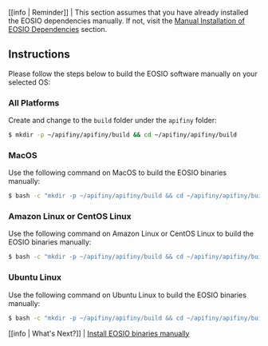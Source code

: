 
[[info | Reminder]]
| This section assumes that you have already installed the EOSIO dependencies manually. If not, visit the [Manual Installation of EOSIO Dependencies](00_apifiny-dependencies/index.md#manual-installation-of-dependencies) section.

## Instructions

Please follow the steps below to build the EOSIO software manually on your selected OS:

### All Platforms

Create and change to the `build` folder under the `apifiny` folder:

```sh
$ mkdir -p ~/apifiny/apifiny/build && cd ~/apifiny/apifiny/build
```

### MacOS

Use the following command on MacOS to build the EOSIO binaries manually:

```sh
$ bash -c "mkdir -p ~/apifiny/apifiny/build && cd ~/apifiny/apifiny/build && cmake -DCMAKE_BUILD_TYPE='Release' -DBUILD_MONGO_DB_PLUGIN=true -DCMAKE_TOOLCHAIN_FILE=~/apifiny/apifiny/.cicd/helpers/clang.make .. && make -j$(getconf _NPROCESSORS_ONLN)"
```

### Amazon Linux or CentOS Linux

Use the following command on Amazon Linux or CentOS Linux to build the EOSIO binaries manually:

```sh
$ bash -c "mkdir -p ~/apifiny/apifiny/build && cd ~/apifiny/apifiny/build && export PATH=/usr/lib64/ccache:\$PATH && cmake -DCMAKE_BUILD_TYPE='Release' -DBUILD_MONGO_DB_PLUGIN=true -DCMAKE_TOOLCHAIN_FILE=~/apifiny/apifiny/.cicd/helpers/clang.make -DCMAKE_CXX_COMPILER_LAUNCHER=ccache .. && make -j$(nproc)"
```

### Ubuntu Linux

Use the following command on Ubuntu Linux to build the EOSIO binaries manually:

```sh
$ bash -c "mkdir -p ~/apifiny/apifiny/build && cd ~/apifiny/apifiny/build && export PATH=/usr/lib/ccache:\${PATH} && cmake -DCMAKE_BUILD_TYPE='Release' -DBUILD_MONGO_DB_PLUGIN=true -DCMAKE_TOOLCHAIN_FILE=~/apifiny/apifiny/.cicd/helpers/clang.make -DCMAKE_CXX_COMPILER_LAUNCHER=ccache .. && make -j$(nproc)"
```

[[info | What's Next?]]
| [Install EOSIO binaries manually](../../03_install-apifiny-binaries.md#apifiny-manual-install)
